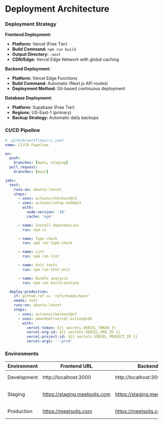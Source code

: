 # Deployment Architecture

### Deployment Strategy

**Frontend Deployment:**
- **Platform:** Vercel (Free Tier)
- **Build Command:** `npm run build`
- **Output Directory:** `.next`
- **CDN/Edge:** Vercel Edge Network with global caching

**Backend Deployment:**
- **Platform:** Vercel Edge Functions
- **Build Command:** Automatic (Next.js API routes)
- **Deployment Method:** Git-based continuous deployment

**Database Deployment:**
- **Platform:** Supabase (Free Tier)
- **Regions:** US-East-1 (primary)
- **Backup Strategy:** Automatic daily backups

### CI/CD Pipeline

```yaml
# .github/workflows/ci.yaml
name: CI/CD Pipeline

on:
  push:
    branches: [main, staging]
  pull_request:
    branches: [main]

jobs:
  test:
    runs-on: ubuntu-latest
    steps:
      - uses: actions/checkout@v3
      - uses: actions/setup-node@v3
        with:
          node-version: '18'
          cache: 'npm'

      - name: Install dependencies
        run: npm ci

      - name: Type check
        run: npm run type-check

      - name: Lint
        run: npm run lint

      - name: Unit tests
        run: npm run test:unit

      - name: Bundle analysis
        run: npm run build:analyze

  deploy-production:
    if: github.ref == 'refs/heads/main'
    needs: test
    runs-on: ubuntu-latest
    steps:
      - uses: actions/checkout@v3
      - uses: amondnet/vercel-action@v20
        with:
          vercel-token: ${{ secrets.VERCEL_TOKEN }}
          vercel-org-id: ${{ secrets.VERCEL_ORG_ID }}
          vercel-project-id: ${{ secrets.VERCEL_PROJECT_ID }}
          vercel-args: '--prod'
```

### Environments

| Environment | Frontend URL | Backend URL | Purpose |
|-------------|--------------|-------------|---------|
| Development | http://localhost:3000 | http://localhost:3000/api | Local development |
| Staging | https://staging.meetsolis.com | https://staging.meetsolis.com/api | Pre-production testing |
| Production | https://meetsolis.com | https://meetsolis.com/api | Live environment |
